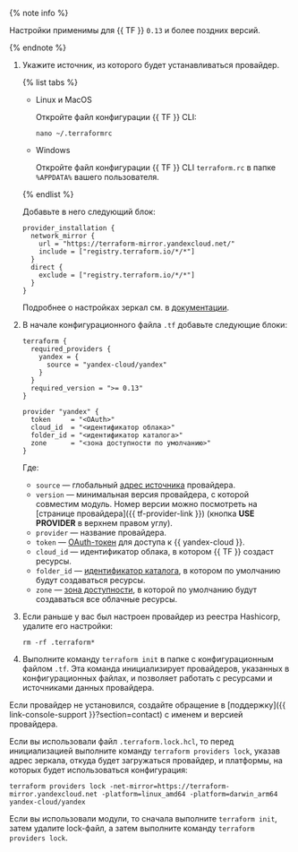 {% note info %}

Настройки применимы для {{ TF }} `0.13` и более поздних версий.

{% endnote %}


1. Укажите источник, из которого будет устанавливаться провайдер.
   
   {% list tabs %}

   - Linux и MacOS
     
     Откройте файл конфигурации {{ TF }} CLI: 

     ```
     nano ~/.terraformrc
     ```

   - Windows

     Откройте файл конфигурации {{ TF }} CLI `terraform.rc` в папке `%APPDATA%` вашего пользователя.

   {% endlist %} 

   Добавьте в него следующий блок:


   ```
   provider_installation {
     network_mirror {
       url = "https://terraform-mirror.yandexcloud.net/"
       include = ["registry.terraform.io/*/*"]
     }
     direct {
       exclude = ["registry.terraform.io/*/*"]
     }
   }
   ```

   Подробнее о настройках зеркал см. в [документации](https://www.terraform.io/cli/config/config-file#explicit-installation-method-configuration).

1. В начале конфигурационного файла `.tf` добавьте следующие блоки:
   
      
   ```hcl
   terraform {
     required_providers {
       yandex = {
         source = "yandex-cloud/yandex"
       }
     }
     required_version = ">= 0.13"
   }

   provider "yandex" {
     token     = "<OAuth>"
     cloud_id  = "<идентификатор облака>"
     folder_id = "<идентификатор каталога>"
     zone      = "<зона доступности по умолчанию>"
   }
   ```
   


   Где:

   * `source` — глобальный [адрес источника](https://www.terraform.io/docs/language/providers/requirements.html#source-addresses) провайдера.
   * `version` — минимальная версия провайдера, с которой совместим модуль. Номер версии можно посмотреть на [странице провайдера]({{ tf-provider-link }}) (кнопка **USE PROVIDER** в верхнем правом углу).
   * `provider` — название провайдера.
   * `token` — [OAuth-токен](../iam/concepts/authorization/oauth-token.md) для доступа к {{ yandex-cloud }}.
   * `cloud_id` — идентификатор облака, в котором {{ TF }} создаст ресурсы.
   * `folder_id` — [идентификатор каталога](../resource-manager/operations/folder/get-id.md), в котором по умолчанию будут создаваться ресурсы.
   * `zone` — [зона доступности](../overview/concepts/geo-scope.md), в которой по умолчанию будут создаваться все облачные ресурсы.

2. Если раньше у вас был настроен провайдер из реестра Hashicorp, удалите его настройки:

   ```
   rm -rf .terraform*
   ```

3. Выполните команду `terraform init` в папке с конфигурационным файлом `.tf`. Эта команда инициализирует провайдеров, указанных в конфигурационных файлах, и позволяет работать с ресурсами и источниками данных провайдера.

Если провайдер не установился, создайте обращение в [поддержку]({{ link-console-support }}?section=contact) с именем и версией провайдера.

Если вы использовали файл `.terraform.lock.hcl`, то перед инициализацией выполните команду `terraform providers lock`, указав адрес зеркала, откуда будет загружаться провайдер, и платформы, на которых будет использоваться конфигурация:

```
terraform providers lock -net-mirror=https://terraform-mirror.yandexcloud.net -platform=linux_amd64 -platform=darwin_arm64 yandex-cloud/yandex
```

Если вы использовали модули, то сначала выполните `terraform init`, затем удалите lock-файл, а затем выполните команду `terraform providers lock`.

